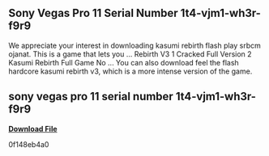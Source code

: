 ## Sony Vegas Pro 11 Serial Number 1t4-vjm1-wh3r-f9r9

  
We appreciate your interest in downloading kasumi rebirth flash play srbcm ojanat. This is a game that lets you ... Rebirth V3 1 Cracked Full Version 2 Kasumi Rebirth Full Game No ... You can also download feel the flash hardcore kasumi rebirth v3, which is a more intense version of the game.
 
## sony vegas pro 11 serial number 1t4-vjm1-wh3r-f9r9


[**Download File**](https://www.google.com/url?q=https%3A%2F%2Furllio.com%2F2tL2z8&sa=D&sntz=1&usg=AOvVaw2Mo92KRrtZgN6YtGqzKm9g)

 0f148eb4a0
